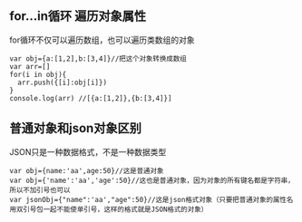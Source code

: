 ## for...in循环 遍历对象属性
for循环不仅可以遍历数组，也可以遍历类数组的对象
```
var obj={a:[1,2],b:[3,4]}//把这个对象转换成数组
var arr=[]
for(i in obj){
  arr.push({[i]:obj[i]})
}
console.log(arr) //[{a:[1,2]},{b:[3,4]}]
```
## 普通对象和json对象区别
JSON只是一种数据格式，不是一种数据类型
```
var obj={name:'aa',age:50}//这是普通对象
var obj={'name':'aa','age':50}//这也是普通对象，因为对象的所有键名都是字符串，所以不加引号也可以
var jsonObj={"name":'aa',"age":50}//这是json格式对象（只要把普通对象的属性名用双引号包一起不能使单引号，这样的格式就是JSON格式的对象）

```
